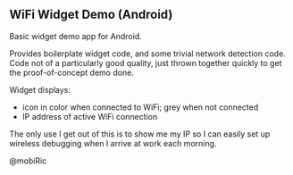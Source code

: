 WiFi Widget Demo (Android)
--------------------------

Basic widget demo app for Android. 

Provides boilerplate widget code, and some trivial network detection code. Code not of a particularly good quality, just thrown together quickly to get the proof-of-concept demo done.


Widget displays:
  - icon in color when connected to WiFi; grey when not connected
  - IP address of active WiFi connection


The only use I get out of this is to show me my IP so I can easily set up wireless debugging when I arrive at work each morning.


@mobiRic